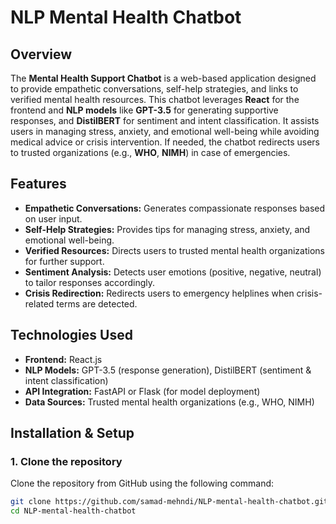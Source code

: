 # NLP Mental Health Chatbot

## Overview
The **Mental Health Support Chatbot** is a web-based application designed to provide empathetic conversations, self-help strategies, and links to verified mental health resources. This chatbot leverages **React** for the frontend and **NLP models** like **GPT-3.5** for generating supportive responses, and **DistilBERT** for sentiment and intent classification. It assists users in managing stress, anxiety, and emotional well-being while avoiding medical advice or crisis intervention. If needed, the chatbot redirects users to trusted organizations (e.g., **WHO**, **NIMH**) in case of emergencies.

## Features
- **Empathetic Conversations:** Generates compassionate responses based on user input.
- **Self-Help Strategies:** Provides tips for managing stress, anxiety, and emotional well-being.
- **Verified Resources:** Directs users to trusted mental health organizations for further support.
- **Sentiment Analysis:** Detects user emotions (positive, negative, neutral) to tailor responses accordingly.
- **Crisis Redirection:** Redirects users to emergency helplines when crisis-related terms are detected.

## Technologies Used
- **Frontend:** React.js
- **NLP Models:** GPT-3.5 (response generation), DistilBERT (sentiment & intent classification)
- **API Integration:** FastAPI or Flask (for model deployment)
- **Data Sources:** Trusted mental health organizations (e.g., WHO, NIMH)

## Installation & Setup

### 1. Clone the repository
Clone the repository from GitHub using the following command:
```bash
git clone https://github.com/samad-mehndi/NLP-mental-health-chatbot.git
cd NLP-mental-health-chatbot
